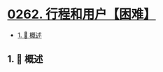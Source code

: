 # [0262. 行程和用户【困难】](https://github.com/tnotesjs/TNotes.leetcode/tree/main/notes/0262.%20%E8%A1%8C%E7%A8%8B%E5%92%8C%E7%94%A8%E6%88%B7%E3%80%90%E5%9B%B0%E9%9A%BE%E3%80%91)

<!-- region:toc -->

- [1. 📝 概述](#1--概述)

<!-- endregion:toc -->

## 1. 📝 概述
